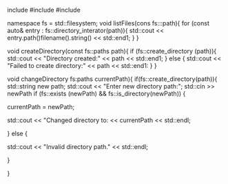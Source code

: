 include <isotream>
#include <flesystem>
#include <string>

namespace fs = std::filesystem;
void listFiles(cons fs:::path){
 for (const auto& entry : fs::directory_interator(path)){
  std::cout << entry.path()filename().string() << std::end1;
 }
}

void createDirectory(const fs::paths path){
 if (fs::create_directory (path)){
  std::cout << "Directory created:" << path << std::end1;
} else {
  std::cout << "Failed to create directory:" << path << std::end1:
 } 
}  

void changeDirectory fs:paths currentPath){
 if(fs::create_directory(path)){
  std::string new path;
  std::cout << "Enter new directory path:";
  std::cin >> newPath
 if (fs::exists (newPath) && fs::is_directory(newPath)) {

currentPath = newPath;

 std::cout << "Changed directory to: <<     currentPath << std::endl;

} else {

 std::cout << "Invalid directory path." <<  std::endl;

 }

} 
 
 
